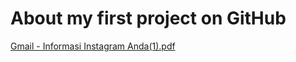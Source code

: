 # About my first project on GitHub 
[Gmail - Informasi Instagram Anda(1).pdf](https://github.com/user-attachments/files/20113759/Gmail.-.Informasi.Instagram.Anda.1.pdf)
